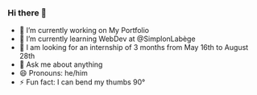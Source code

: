 ### Hi there 👋

- 🔭 I’m currently working on My Portfolio
- 🌱 I’m currently learning WebDev at @SimplonLabège
- 🤔 I am looking for an internship of 3 months from May 16th to August 28th 
- 💬 Ask me about anything
- 😄 Pronouns: he/him
- ⚡ Fun fact: I can bend my thumbs 90°
